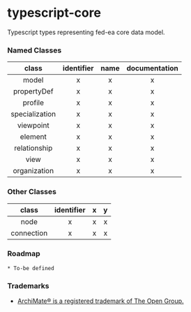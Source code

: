# typescript-core
Typescript types representing fed-ea core data model.

### Named Classes

| class          | identifier  | name | documentation |
|:--------------:|:-----------:|:----:|:-------------:|
| model          | x           | x    | x             |
| propertyDef    | x           | x    | x             |
| profile        | x           | x    | x             |
| specialization | x           | x    | x             |
| viewpoint      | x           | x    | x             |
| element        | x           | x    | x             |
| relationship   | x           | x    | x             |
| view           | x           | x    | x             |
| organization   | x           | x    | x             |

### Other Classes

| class          | identifier  | x   | y   |
|:--------------:|:-----------:|:---:|:---:|
| node           | x           | x   | x   |
| connection     | x           | x   | x   |

### Roadmap
	* To-be defined

### Trademarks
* [ArchiMate® is a registered trademark of The Open Group.](https://www.opengroup.org/archimate-forum/archimate-overview)